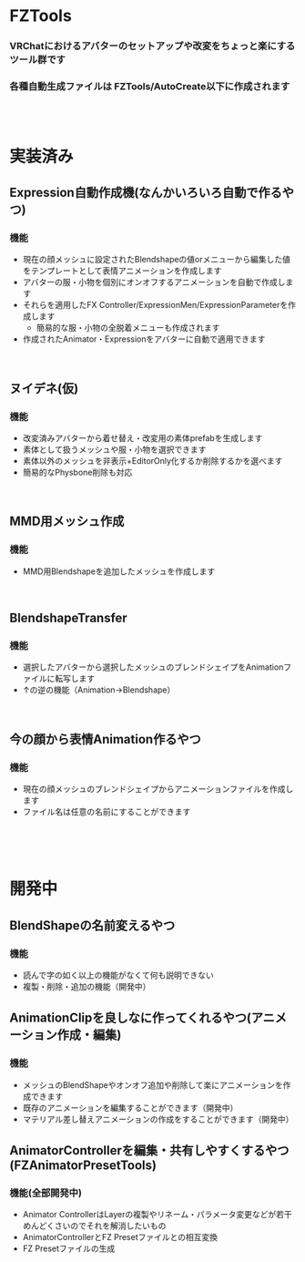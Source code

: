 # FZTools

### VRChatにおけるアバターのセットアップや改変をちょっと楽にするツール群です
### 各種自動生成ファイルは FZTools/AutoCreate以下に作成されます
<br>

<br>

# 実装済み

## Expression自動作成機(なんかいろいろ自動で作るやつ)
### 機能
- 現在の顔メッシュに設定されたBlendshapeの値orメニューから編集した値をテンプレートとして表情アニメーションを作成します
- アバターの服・小物を個別にオンオフするアニメーションを自動で作成します
- それらを適用したFX Controller/ExpressionMen/ExpressionParameterを作成します
  - 簡易的な服・小物の全脱着メニューも作成されます
- 作成されたAnimator・Expressionをアバターに自動で適用できます
<br>

## ヌイデネ(仮)
### 機能
- 改変済みアバターから着せ替え・改変用の素体prefabを生成します
- 素体として扱うメッシュや服・小物を選択できます
- 素体以外のメッシュを非表示+EditorOnly化するか削除するかを選べます
- 簡易的なPhysbone削除も対応
<br>

## MMD用メッシュ作成
### 機能
- MMD用Blendshapeを追加したメッシュを作成します
<br>

## BlendshapeTransfer
### 機能
- 選択したアバターから選択したメッシュのブレンドシェイプをAnimationファイルに転写します
- ↑の逆の機能（Animation→Blendshape）
<br>

## 今の顔から表情Animation作るやつ
### 機能
- 現在の顔メッシュのブレンドシェイプからアニメーションファイルを作成します
- ファイル名は任意の名前にすることができます

<br><br><br>

# 開発中

## BlendShapeの名前変えるやつ
### 機能
- 読んで字の如く以上の機能がなくて何も説明できない
- 複製・削除・追加の機能（開発中）

## AnimationClipを良しなに作ってくれるやつ(アニメーション作成・編集)
### 機能
- メッシュのBlendShapeやオンオフ追加や削除して楽にアニメーションを作成できます
- 既存のアニメーションを編集することができます（開発中）
- マテリアル差し替えアニメーションの作成をすることができます（開発中）

## AnimatorControllerを編集・共有しやすくするやつ(FZAnimatorPresetTools)
### 機能(全部開発中)
- Animator ControllerはLayerの複製やリネーム・パラメータ変更などが若干めんどくさいのでそれを解消したいもの
- AnimatorControllerとFZ Presetファイルとの相互変換
- FZ Presetファイルの生成